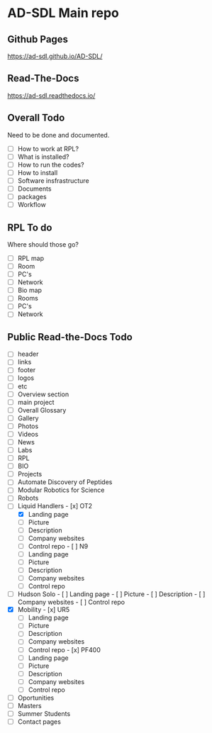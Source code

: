 # AD-SDL Main repo


## Github Pages
https://ad-sdl.github.io/AD-SDL/
## Read-The-Docs
https://ad-sdl.readthedocs.io/

## Overall Todo
Need to be done and documented.
- [ ]  How to work at RPL?
  - [ ]  What is installed?
  - [ ]  How to run the codes?
  - [ ]  How to install
- [ ]  Software insfrastructure
  - [ ]  Documents
  - [ ]  packages
  - [ ]  Workflow

## RPL To do
Where should those go?
- [ ]  RPL map
  - [ ]  Room
  - [ ]  PC's
  - [ ]  Network
- [ ]  Bio map
  - [ ]  Rooms
  - [ ]  PC's
  - [ ]  Network

## Public Read-the-Docs Todo

- [ ]  header
  - [ ]  links
- [ ]  footer
  - [ ]  logos
  - [ ]  etc
- [ ]  Overview section
  - [ ]  main project
- [ ]  Overall Glossary
- [ ]  Gallery
  - [ ]  Photos
  - [ ]  Videos
- [ ]  News 
- [ ]  Labs
  - [ ]  RPL
  - [ ]  BIO
- [ ]  Projects
  - [ ]  Automate Discovery of Peptides
  - [ ]  Modular Robotics for Science
- [ ]  Robots
  - [ ]  Liquid Handlers
    - [x]  OT2
      - [x]  Landing page
      - [ ]  Picture
      - [ ]  Description
      - [ ]  Company websites
      - [ ]  Control repo
    - [ ]  N9
      - [ ]  Landing page
      - [ ]  Picture
      - [ ]  Description
      - [ ]  Company websites
      - [ ]  Control repo
  - [ ]  Hudson Solo
    - [ ]  Landing page
    - [ ]  Picture
    - [ ]  Description
    - [ ]  Company websites
    - [ ]  Control repo
  - [x]  Mobility 
    - [x]  UR5
      - [ ]  Landing page
      - [ ]  Picture
      - [ ]  Description
      - [ ]  Company websites
      - [ ]  Control repo
    - [x]  PF400
      - [ ]  Landing page
      - [ ]  Picture
      - [ ]  Description
      - [ ]  Company websites
      - [ ]  Control repo
- [ ]  Oportunities
  - [ ]  Masters
  - [ ]  Summer Students
- [ ]  Contact pages
